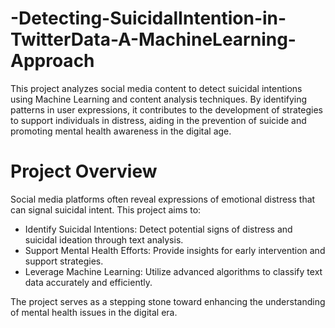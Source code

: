 # -Detecting-SuicidalIntention-in-TwitterData-A-MachineLearning-Approach

This project analyzes social media content to detect suicidal intentions using Machine Learning and content analysis techniques. By identifying patterns in user expressions, it contributes to the development of strategies to support individuals in distress, aiding in the prevention of suicide and promoting mental health awareness in the digital age.

# Project Overview

Social media platforms often reveal expressions of emotional distress that can signal suicidal intent. This project aims to:

- Identify Suicidal Intentions: Detect potential signs of distress and suicidal ideation through text analysis.
- Support Mental Health Efforts: Provide insights for early intervention and support strategies.
- Leverage Machine Learning: Utilize advanced algorithms to classify text data accurately and efficiently.

The project serves as a stepping stone toward enhancing the understanding of mental health issues in the digital era.
